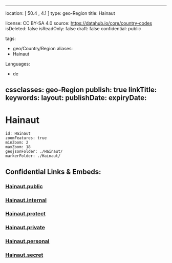 
---
location: [ 50.4 , 4.1 ] 
type: geo-Region
title: Hainaut

license: CC BY-SA 4.0
source: https://datahub.io/core/country-codes
isDeleted: false
isReadOnly: false
draft: false
confidential: public

tags:
- geo/Country/Region
aliases:
- Hainaut

Languages:
- de

cssclasses: geo-Region
publish: true
linkTitle: 
keywords: 
layout: 
publishDate: 
expiryDate: 
---

# Hainaut

```leaflet
id: Hainaut
zoomFeatures: true 
minZoom: 2 
maxZoom: 18
geojsonFolder: ./Hainaut/
markerFolder: ./Hainaut/
```


## Confidential Links & Embeds: 

### [Hainaut.public](/_public/\Earth\Continent\Europe\Europe~West\Belgium\Regions~Belgium\Wallonie\counties~WallonieHainaut.public.md) 

### [Hainaut.internal](/_internal/\Earth\Continent\Europe\Europe~West\Belgium\Regions~Belgium\Wallonie\counties~WallonieHainaut.internal.md) 

### [Hainaut.protect](/_protect/\Earth\Continent\Europe\Europe~West\Belgium\Regions~Belgium\Wallonie\counties~WallonieHainaut.protect.md) 

### [Hainaut.private](/_private/\Earth\Continent\Europe\Europe~West\Belgium\Regions~Belgium\Wallonie\counties~WallonieHainaut.private.md) 

### [Hainaut.personal](/_personal/\Earth\Continent\Europe\Europe~West\Belgium\Regions~Belgium\Wallonie\counties~WallonieHainaut.personal.md) 

### [Hainaut.secret](/_secret/\Earth\Continent\Europe\Europe~West\Belgium\Regions~Belgium\Wallonie\counties~WallonieHainaut.secret.md)

